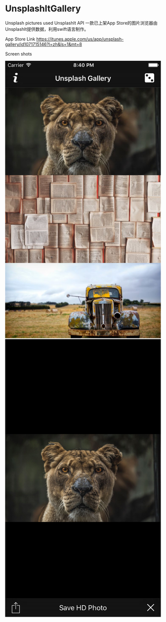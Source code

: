 # UnsplashItGallery
Unsplash pictures used UnsplashIt API
一款已上架App Store的图片浏览器由UnsplashIt提供数据，利用swift语言制作。

App Store Link https://itunes.apple.com/us/app/unsplash-gallery/id1071715146?l=zh&ls=1&mt=8

Screen shots


![](https://github.com/lucifron1994/UnsplashItGallery/blob/master/1.png)
![](https://github.com/lucifron1994/UnsplashItGallery/blob/master/2.png)

